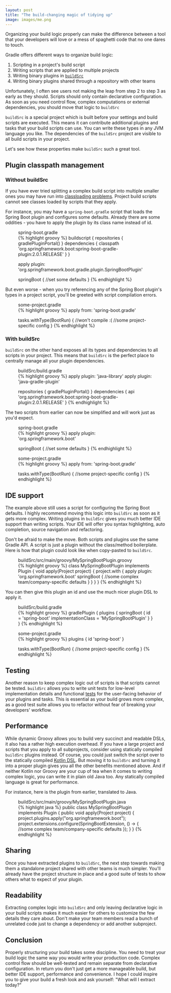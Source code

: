 ```yaml
---
layout: post
title: "The build-changing magic of tidying up"
image: images/me.png
---
```


Organizing your build logic properly can make the difference between a tool that your developers will love or a mess of spaghetti code that no one dares to touch.

Gradle offers different ways to organize build logic:

1. Scripting in a project's build script
2. Writing scripts that are applied to multiple projects
3. Writing binary plugins in [`buildSrc`](https://docs.gradle.org/current/userguide/organizing_build_logic.html#sec:build_sources)
4. Writing binary plugins shared through a repository with other teams

Unfortunately, I often see users not making the leap from step 2 to step 3 as early as they should.
Scripts should only contain declarative configuration.
As soon as you need control flow, complex computations or external dependencies, you should move that logic to `buildSrc`

`buildSrc` is a special project which is built before your settings and build scripts are executed.
This means it can contribute additional plugins and tasks that your build scripts can use.
You can write these types in any JVM language you like.
The dependencies of the `buildSrc` project are visible to all build scripts in your project.

Let's see how these properties make `buildSrc` such a great tool.

## Plugin classpath management

### Without buildSrc

If you have ever tried splitting a complex build script into multiple smaller ones you may have run into [classloading problems](https://github.com/gradle/gradle/issues/1262).
Project build scripts cannot see classes loaded by scripts that they apply.

For instance, you may have a `spring-boot.gradle` script that loads the Spring Boot plugin and configures some defaults.
Already there are some oddities - you have to apply the plugin by its class name instead of id.

<figure>
  <figcaption>spring-boot.gradle</figcaption>
{% highlight groovy %}
buildscript {
    repositories {
        gradlePluginPortal()
    }
    dependencies {
        classpath 'org.springframework.boot:spring-boot-gradle-plugin:2.0.1.RELEASE'
    }
}

apply plugin: 'org.springframework.boot.gradle.plugin.SpringBootPlugin'

springBoot {
  //set some defaults
}
{% endhighlight %}
</figure>

But even worse - when you try referencing any of the Spring Boot plugin's types in a project script, you'll
be greeted with script compilation errors.

<figure>
  <figcaption>some-project.gradle</figcaption>
{% highlight groovy %}
apply from: 'spring-boot.gradle'

tasks.withType(BootRun) { //won't compile :(
  //some project-specific config
}
{% endhighlight %}
</figure>

### With buildSrc

`buildSrc` on the other hand exposes all its types and dependencies to all scripts in your project.
This means that `buildSrc` is the perfect place to centrally manage all your plugin dependencies.

<figure>
  <figcaption>buildSrc/build.gradle</figcaption>
{% highlight groovy %}
apply plugin: 'java-library'
apply plugin: 'java-gradle-plugin'

repositories {
    gradlePluginPortal()
}
dependencies {
    api 'org.springframework.boot:spring-boot-gradle-plugin:2.0.1.RELEASE'
}
{% endhighlight %}
</figure>

The two scripts from earlier can now be simplified and will work just as you'd expect.

<figure>
  <figcaption>spring-boot.gradle</figcaption>
{% highlight groovy %}
apply plugin: 'org.springframework.boot'

springBoot {
  //set some defaults
}
{% endhighlight %}
</figure>

<figure>
  <figcaption>some-project.gradle</figcaption>
{% highlight groovy %}
apply from: 'spring-boot.gradle'

tasks.withType(BootRun) {
  //some project-specific config
}
{% endhighlight %}
</figure>

## IDE support

The example above still uses a script for configuring the Spring Boot defaults.
I highly recommend moving this logic into `buildSrc` as soon as it gets more complex.
Writing plugins in `buildSrc` gives you much better IDE support than writing scripts.
Your IDE will offer you syntax highlighting, auto completion, source navigation and refactoring.

Don't be afraid to make the move. Both scripts and plugins use the same Gradle API.
A script is just a plugin without the class/method boilerplate.
Here is how that plugin could look like when copy-pasted to `buildSrc`.

<figure>
  <figcaption>buildSrc/src/main/groovy/MySpringBootPlugin.groovy</figcaption>
{% highlight groovy %}
class MySpringBootPlugin implements Plugin<Project> {
  void apply(Project project) {
    project.with {
      apply plugin: 'org.springframework.boot'
      springBoot {
        //some complex team/company-specific defaults
      }
    }
  }
}
{% endhighlight %}
</figure>

You can then give this plugin an id and use the much nicer plugin DSL to apply it.

<figure>
  <figcaption>buildSrc/build.gradle</figcaption>
{% highlight groovy %}
gradlePlugin {
    plugins {
        springBoot {
            id = 'spring-boot'
            implementationClass = 'MySpringBootPlugin'
        }
    }
}
{% endhighlight %}
</figure>


<figure>
  <figcaption>some-project.gradle</figcaption>
{% highlight groovy %}
plugins {
  id 'spring-boot'
}

tasks.withType(BootRun) {
  //some project-specific config
}
{% endhighlight %}
</figure>

## Testing

Another reason to keep complex logic out of scripts is that scripts cannot be tested.
`buildSrc` allows you to write unit tests for low-level implementation details and functional [tests](https://guides.gradle.org/testing-gradle-plugins/) for the user-facing behavior
of your plugins and tasks. This is essential as your build grows more complex, as a good test suite
allows you to refactor without fear of breaking your developers' workflow.

## Performance

While dynamic Groovy allows you to build very succinct and readable DSLs, it also has a rather high execution overhead.
If you have a large project and scripts that you apply to all subprojects, consider using statically compiled `buildSrc` plugins instead.
Of course, you could just switch the script over to the statically compiled [Kotlin DSL](https://github.com/gradle/kotlin-dsl).
But moving it to `buildSrc` and turning it into a proper plugin gives you all the other benefits mentioned above.
And if neither Kotlin nor Groovy are your cup of tea when it comes to writing complex logic,
you can write it in plain old Java too. Any statically compiled language is great for performance.

For instance, here is the plugin from earlier, translated to Java.
<figure>
  <figcaption>buildSrc/src/main/groovy/MySpringBootPlugin.java</figcaption>
{% highlight java %}
public class MySpringBootPlugin implements Plugin<Project> {
  public void apply(Project project) {
    project.plugins.apply("org.springframework.boot");
    project.extensions.configure(SpringBootExtension, () -> {
      //some complex team/company-specific defaults
    });
  }
}
{% endhighlight %}
</figure>

## Sharing

Once you have extracted plugins to `buildSrc`, the next step towards making them a standalone project shared with other
teams is much simpler. You'll already have the project structure in place and a good suite of tests to show others what
to expect of your plugin.

## Readability

Extracting complex logic into `buildSrc` and only leaving declarative logic in your build scripts makes it much easier
for others to customize the few details they care about.
Don't make your team members read a bunch of unrelated code just to change a dependency or add another subproject.

## Conclusion

Properly structuring your build takes some discipline.
You need to treat your build logic the same way you would write your production code.
Complex control flow should be well-tested and remain separate from declarative configuration.
In return you don't just get a more manageable build, but better IDE support, performance and convenience.
I hope I could inspire you to give your build a fresh look and ask yourself: "What will I extract today?"
